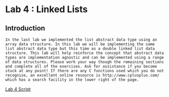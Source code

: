 # Lab 4 : Linked Lists

## Introduction

    In the last lab we implemented the list abstract data type using an array data structure. In this lab we will be implementing the same list abstract data type but this time as a double linked list data structure. This lab will help reinforce the concept that abstract data types are implementation agnostic and can be implemented using a range of data structures. Please work your way though the remaining sections and complete all of the exercises. Ask for assistance if you become stuck at any point! If there are any C functions used which you do not recognise, an excellent online resource is http://www.cplusplus.com/ which has a search facility in the lower right of the page.



[Lab 4 Script ](http://www.elec.york.ac.uk/internal_web/meng/yr2/modules/DSA/DSA/Labs/Scripts/Lab4-LinkedLists.pdf)
